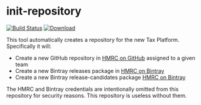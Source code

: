
init-repository
====
[![Build Status](https://travis-ci.org/hmrc/init-repository.svg?branch=master)](https://travis-ci.org/hmrc/init-repository) [ ![Download](https://api.bintray.com/packages/hmrc/releases/init-repository/images/download.svg) ](https://bintray.com/hmrc/releases/init-repository/_latestVersion)

This tool automatically creates a repository for the new Tax Platform. Specifically it will:

* Create a new GitHub repository in [HMRC on GitHub](https://www.github.com/hmrc) assigned to a given team
* Create a new Bintray releases package in [HMRC on Bintray](https://www.bintray.com/hmrc)
* Create a new Bintray release-candidates package [HMRC on Bintray](https://www.bintray.com/hmrc)

The HMRC and Bintray credentials are intentionally omitted from this repository for security reasons. This repository is useless without them.

